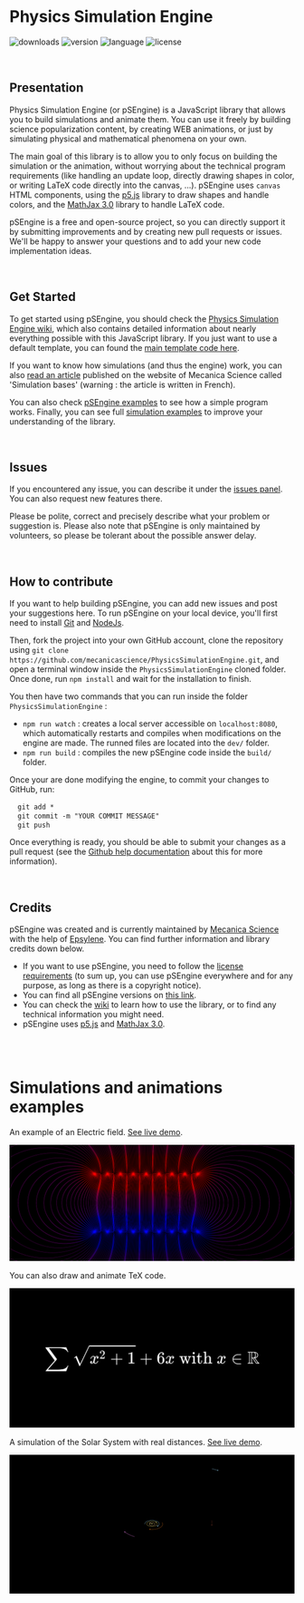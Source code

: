 # Physics Simulation Engine

![downloads](https://img.shields.io/github/downloads/MecanicaScience/PhysicsSimulationEngine/total)
![version](https://img.shields.io/github/package-json/v/MecanicaScience/PhysicsSimulationEngine)
![language](https://img.shields.io/badge/Language-JavaScript-9cf)
![license](https://img.shields.io/github/license/mecanicascience/PhysicsSimulationEngine)

<br/>

## Presentation
Physics Simulation Engine (or pSEngine) is a JavaScript library that allows you to build simulations and animate them. You can use it freely by building science popularization content, by creating WEB animations, or just by simulating physical and mathematical phenomena on your own.

The main goal of this library is to allow you to only focus on building the simulation or the animation, without worrying about the technical program requirements (like handling an update loop, directly drawing shapes in color, or writing LaTeX code directly into the canvas, ...). pSEngine uses `canvas` HTML components, using the [p5.js](https://p5js.org/) library to draw shapes and handle colors, and the [MathJax 3.0](https://www.mathjax.org/) library to handle LaTeX code.

pSEngine is a free and open-source project, so you can directly support it by submitting improvements and by creating new pull requests or issues. We'll be happy to answer your questions and to add your new code implementation ideas.

<br/>

## Get Started
To get started using pSEngine, you should check the [Physics Simulation Engine wiki](https://github.com/mecanicascience/PhysicsSimulationEngine/wiki), which also contains detailed information about nearly everything possible with this JavaScript library. If you just want to use a default template, you can found the [main template code here](https://github.com/mecanicascience/PhysicsSimulationEngine/tree/master/examples/template).

If you want to know how simulations (and thus the engine) work, you can also [read an article](https://mecanicascience.herokuapp.com/article/les_bases_de_la_simulation&articleview&3) published on the website of Mecanica Science called 'Simulation bases' (warning : the article is written in French).

You can also check [pSEngine examples](https://github.com/mecanicascience/PhysicsSimulationEngine/tree/master/examples) to see how a simple program works. Finally, you can see full [simulation examples](https://github.com/mecanicascience/PhysicsSimulationEngine#simulations-and-animations-examples) to improve your understanding of the library.

<br/>

## Issues
If you encountered any issue, you can describe it under the [issues panel](https://github.com/mecanicascience/PhysicsSimulationEngine/issues). You can also request new features there.

Please be polite, correct and precisely describe what your problem or suggestion is. Please also note that pSEngine is only maintained by volunteers, so please be tolerant about the possible answer delay.

<br/>

## How to contribute
If you want to help building pSEngine, you can add new issues and post your suggestions here. To run pSEngine on your local device, you'll first need to install [Git](https://git-scm.com/) and [NodeJs](https://nodejs.org/en/).

Then, fork the project into your own GitHub account, clone the repository using `git clone https://github.com/mecanicascience/PhysicsSimulationEngine.git`, and open a terminal window inside the `PhysicsSimulationEngine` cloned folder. Once done, run `npm install` and wait for the installation to finish.

You then have two commands that you can run inside the folder `PhysicsSimulationEngine` :
 - `npm run watch` : creates a local server accessible on `localhost:8080`, which automatically restarts and compiles when modifications on the engine are made. The runned files are located into the `dev/` folder.
 - `npm run build` : compiles the new pSEngine code inside the `build/` folder.

Once your are done modifying the engine, to commit your changes to GitHub, run:
```
  git add *
  git commit -m "YOUR COMMIT MESSAGE"
  git push
```

Once everything is ready, you should be able to submit your changes as a pull request (see the [Github help documentation](https://help.github.com/en/github/collaborating-with-issues-and-pull-requests/creating-a-pull-request) about this for more information).

<br/>

## Credits
pSEngine was created and is currently maintained by [Mecanica Science](https://mecanicascience.herokuapp.com/) with the help of [Epsylene](https://github.com/Epsylene).
You can find further information and library credits down below.
 - If you want to use pSEngine, you need to follow the [license requirements](https://github.com/mecanicascience/PhysicsSimulationEngine/blob/master/LICENSE) (to sum up, you can use pSEngine everywhere and for any purpose, as long as there is a copyright notice).
 - You can find all pSEngine versions on [this link](https://github.com/mecanicascience/PhysicsSimulationEngine/releases).
 - You can check the [wiki](https://github.com/mecanicascience/PhysicsSimulationEngine/wiki) to learn how to use the library, or to find any technical information you might need.
 - pSEngine uses [p5.js](https://p5js.org/) and [MathJax 3.0](https://www.mathjax.org/).


<br/><br/>
# Simulations and animations examples
An example of an Electric field. [See live demo](https://mecanicascience.herokuapp.com/simulationview/champ_electrique&simulationview&electromag&2).

![Electric field example](imgs/example_electric_field.png)
<br/>

You can also draw and animate TeX code.

![TeX code drawing](imgs/example_tex_drawing.png)
<br/>

A simulation of the Solar System with real distances. [See live demo](https://mecanicascience.github.io/PhysicsSimulationEngine/examples/solar_system/).

![Solar System simulation](imgs/example_solar_system.png)
